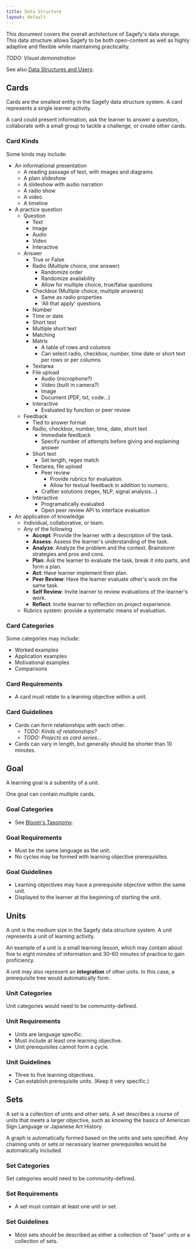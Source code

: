 ```yaml
---
title: Data Structure
layout: default
---
```


This document covers the overall architecture of Sagefy's data storage. This data structure allows Sagefy to be both open-content as well as highly adaptive and flexible while maintaining practicality.

_TODO: Visual demonstration_

See also [Data Structures and Users](/data_structures_and_users).

Cards
-----

Cards are the smallest entity in the Sagefy data structure system. A card represents a single learner activity.

A card could present information, ask the learner to answer a question, collaborate with a small group to tackle a challenge, or create other cards.

### Card Kinds

Some kinds may include:

- An informational presentation
    - A reading passage of text, with images and diagrams
    - A plain slideshow
    - A slideshow with audio narration
    - A radio show
    - A video
    - A timeline
- A practice question
    - Question
        - Text
        - Image
        - Audio
        - Video
        - Interactive
    - Answer
        - True or False
        - Radio (Multiple choice, one answer)
            - Randomize order
            - Randomize availability
            - Allow for multiple choice, true/false questions
        - Checkbox (Multiple choice, multiple answers)
            - Same as radio properties
            - 'All that apply' questions
        - Number
        - Time or date
        - Short text
        - Multiple short text
        - Matching
        - Matrix
            - A table of rows and columns
            - Can select radio, checkbox, number, time date or short text per rows or per columns
        - Textarea
        - File upload
            - Audio (microphone?)
            - Video (built in camera?)
            - Image
            - Document (PDF, txt, code...)
        - Interactive
            - Evaluated by function or peer review
    - Feedback
        - Tied to answer format
        - Radio, checkbox, number, time, date, short text
            - Immediate feedback
            - Specify number of attempts before giving and explaining answer
        - Short text
            - Set length, regex match
        - Textarea, file upload
            - Peer review
                - Provide rubrics for evaluation.
                - Allow for textual feedback in addition to numeric.
            - Craftier solutions (regex, NLP, signal analysis...)
        - Interactive
            - Programatically evaluated
            - Open peer review API to interface evaluation
- An application of knowledge
    - Individual, collaborative, or team.
    - Any of the following
        - **Accept**: Provide the learner with a description of the task.
        - **Assess**: Assess the learner's understanding of the task.
        - **Analyze**: Analyze the problem and the context. Brainstorm strategies and pros and cons.
        - **Plan**: Ask the learner to evaluate the task, break it into parts, and form a plan.
        - **Act**: Have learner implement their plan.
        - **Peer Review**: Have the learner evaluate other's work on the same task.
        - **Self Review**: Invite learner to review evaluations of the learner's work.
        - **Reflect**: Invite learner to reflection on project experience.
    - Rubrics system: provide a systematic means of evaluation.

### Card Categories

Some categories may include:

- Worked examples
- Application examples
- Motivational examples
- Comparisons

### Card Requirements

- A card must relate to a learning objective within a unit.

### Card Guidelines

- Cards can form relationships with each other.
    - _TODO: Kinds of relationships?_
    - _TODO: Projects as card series..._
- Cards can vary in length, but generally should be shorter than 10 minutes.

Goal
----

A learning goal is a subentity of a unit.

One goal can contain multiple cards.

### Goal Categories

- See [Bloom's Taxonomy](http://en.wikipedia.org/wiki/Bloom's_taxonomy).

### Goal Requirements

- Must be the same language as the unit.
- No cycles may be formed with learning objective prerequisites.

### Goal Guidelines

- Learning objectives may have a prerequisite objective within the same unit.
- Displayed to the learner at the beginning of starting the unit.

Units
-----

A unit is the medium size in the Sagefy data structure system. A unit represents a unit of learning activity.

An example of a unit is a small learning lesson, which may contain about five to eight minutes of information and 30-60 minutes of practice to gain proficiency.

A unit may also represent an **integration** of other units. In this case, a prerequisite tree would automatically form.

### Unit Categories

Unit categories would need to be community-defined.

### Unit Requirements

- Units are language specific.
- Must include at least one learning objective.
- Unit prerequisites cannot form a cycle.

### Unit Guidelines

- Three to five learning objectives.
- Can establish prerequisite units. (Keep it very specific.)

Sets
----

A set is a collection of units and other sets. A set describes a course of units that meets a larger objective, such as knowing the basics of American Sign Language or Japanese Art History.

A graph is automatically formed based on the units and sets specified. Any chaining units or sets or necessary learner prerequisites would be automatically included.

### Set Categories

Set categories would need to be community-defined.

### Set Requirements

- A set must contain at least one unit or set.

### Set Guidelines

- Most sets should be described as either a collection of "base" units or a collection of sets.
